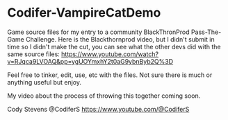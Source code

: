 # Codifer-VampireCatDemo
Game source files for my entry to a community BlackThronProd Pass-The-Game Challenge. 
Here is the Blackthornprod video, but I didn't submit in time so I didn't make the cut, you can see what the other devs did with the same source files: https://www.youtube.com/watch?v=RJqca9LVOAQ&pp=ygUOYmxhY2t0aG9ybnByb2Q%3D

Feel free to tinker, edit, use, etc with the files. Not sure there is much or anything useful but enjoy. 

My video about the process of throwing this together coming soon.

Cody Stevens
@CodiferS
https://www.youtube.com/@CodiferS
